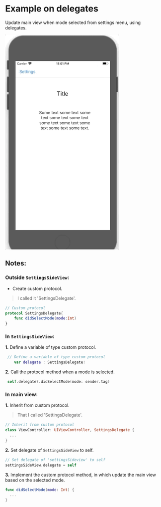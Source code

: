 # Example on delegates

Update main view when mode selected from settings menu, using delegates.

![Delegate called](images/screenshots/1.gif)


## Notes:

### Outside `SettingsSideView`:

* Create custom protocol.

> I called it 'SettingsDelegate'.

```swift
// Custom protocol
protocol SettingsDelegate{
    func didSelectMode(mode:Int)
}
```

### In `SettingsSideView`:

**1.** Define a variable of type custom protocol.

```swift
 // Define a variable of type custom protocol
    var delegate : SettingsDelegate!
```

**2.** Call the protocol method when a mode is selected.

```swift
 self.delegate?.didSelectMode(mode: sender.tag)
```

### In main view:

**1.** Inherit from custom protocol.

> That I called 'SettingsDelegate'.

```swift
// Inherit from custom protocol
class ViewController: UIViewController, SettingsDelegate {
  ...
}
```

**2.** Set delegate of `SettingsSideView` to self.

```swift
// Set delegate of 'settingsSideview' to self
settingsSideView.delegate = self
```

**3.** Implement the custom protocol method, in which update the main view based on the selected mode.

```swift
func didSelectMode(mode: Int) {
  ...
}
```
